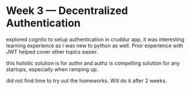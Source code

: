 # Week 3 — Decentralized Authentication

explored cognito to setup authentication in cruddur app, it was interesting learning experience as i was new to python as well. Prior experience with JWT helped cover other topics easier.

this holistic solution is for authn and authz is compelling solution for any startups, especially when ramping up.

did not find time to try out the homeworks. Will do it after 2 weeks.
